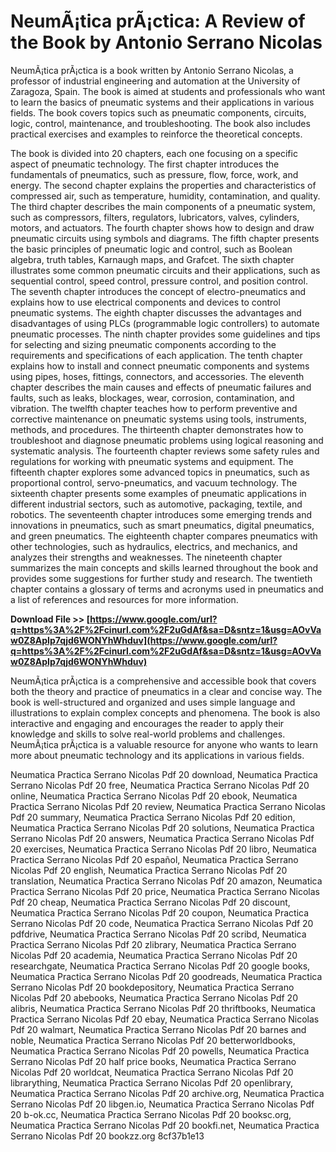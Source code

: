 
 
# NeumÃ¡tica prÃ¡ctica: A Review of the Book by Antonio Serrano Nicolas
 
NeumÃ¡tica prÃ¡ctica is a book written by Antonio Serrano Nicolas, a professor of industrial engineering and automation at the University of Zaragoza, Spain. The book is aimed at students and professionals who want to learn the basics of pneumatic systems and their applications in various fields. The book covers topics such as pneumatic components, circuits, logic, control, maintenance, and troubleshooting. The book also includes practical exercises and examples to reinforce the theoretical concepts.
 
The book is divided into 20 chapters, each one focusing on a specific aspect of pneumatic technology. The first chapter introduces the fundamentals of pneumatics, such as pressure, flow, force, work, and energy. The second chapter explains the properties and characteristics of compressed air, such as temperature, humidity, contamination, and quality. The third chapter describes the main components of a pneumatic system, such as compressors, filters, regulators, lubricators, valves, cylinders, motors, and actuators. The fourth chapter shows how to design and draw pneumatic circuits using symbols and diagrams. The fifth chapter presents the basic principles of pneumatic logic and control, such as Boolean algebra, truth tables, Karnaugh maps, and Grafcet. The sixth chapter illustrates some common pneumatic circuits and their applications, such as sequential control, speed control, pressure control, and position control. The seventh chapter introduces the concept of electro-pneumatics and explains how to use electrical components and devices to control pneumatic systems. The eighth chapter discusses the advantages and disadvantages of using PLCs (programmable logic controllers) to automate pneumatic processes. The ninth chapter provides some guidelines and tips for selecting and sizing pneumatic components according to the requirements and specifications of each application. The tenth chapter explains how to install and connect pneumatic components and systems using pipes, hoses, fittings, connectors, and accessories. The eleventh chapter describes the main causes and effects of pneumatic failures and faults, such as leaks, blockages, wear, corrosion, contamination, and vibration. The twelfth chapter teaches how to perform preventive and corrective maintenance on pneumatic systems using tools, instruments, methods, and procedures. The thirteenth chapter demonstrates how to troubleshoot and diagnose pneumatic problems using logical reasoning and systematic analysis. The fourteenth chapter reviews some safety rules and regulations for working with pneumatic systems and equipment. The fifteenth chapter explores some advanced topics in pneumatics, such as proportional control, servo-pneumatics, and vacuum technology. The sixteenth chapter presents some examples of pneumatic applications in different industrial sectors, such as automotive, packaging, textile, and robotics. The seventeenth chapter introduces some emerging trends and innovations in pneumatics, such as smart pneumatics, digital pneumatics, and green pneumatics. The eighteenth chapter compares pneumatics with other technologies, such as hydraulics, electrics, and mechanics, and analyzes their strengths and weaknesses. The nineteenth chapter summarizes the main concepts and skills learned throughout the book and provides some suggestions for further study and research. The twentieth chapter contains a glossary of terms and acronyms used in pneumatics and a list of references and resources for more information.
 
**Download File >> [https://www.google.com/url?q=https%3A%2F%2Fcinurl.com%2F2uGdAf&sa=D&sntz=1&usg=AOvVaw0Z8ApIp7qjd6WONYhWhduv](https://www.google.com/url?q=https%3A%2F%2Fcinurl.com%2F2uGdAf&sa=D&sntz=1&usg=AOvVaw0Z8ApIp7qjd6WONYhWhduv)**


 
NeumÃ¡tica prÃ¡ctica is a comprehensive and accessible book that covers both the theory and practice of pneumatics in a clear and concise way. The book is well-structured and organized and uses simple language and illustrations to explain complex concepts and phenomena. The book is also interactive and engaging and encourages the reader to apply their knowledge and skills to solve real-world problems and challenges. NeumÃ¡tica prÃ¡ctica is a valuable resource for anyone who wants to learn more about pneumatic technology and its applications in various fields.
 
Neumatica Practica Serrano Nicolas Pdf 20 download,  Neumatica Practica Serrano Nicolas Pdf 20 free,  Neumatica Practica Serrano Nicolas Pdf 20 online,  Neumatica Practica Serrano Nicolas Pdf 20 ebook,  Neumatica Practica Serrano Nicolas Pdf 20 review,  Neumatica Practica Serrano Nicolas Pdf 20 summary,  Neumatica Practica Serrano Nicolas Pdf 20 edition,  Neumatica Practica Serrano Nicolas Pdf 20 solutions,  Neumatica Practica Serrano Nicolas Pdf 20 answers,  Neumatica Practica Serrano Nicolas Pdf 20 exercises,  Neumatica Practica Serrano Nicolas Pdf 20 libro,  Neumatica Practica Serrano Nicolas Pdf 20 español,  Neumatica Practica Serrano Nicolas Pdf 20 english,  Neumatica Practica Serrano Nicolas Pdf 20 translation,  Neumatica Practica Serrano Nicolas Pdf 20 amazon,  Neumatica Practica Serrano Nicolas Pdf 20 price,  Neumatica Practica Serrano Nicolas Pdf 20 cheap,  Neumatica Practica Serrano Nicolas Pdf 20 discount,  Neumatica Practica Serrano Nicolas Pdf 20 coupon,  Neumatica Practica Serrano Nicolas Pdf 20 code,  Neumatica Practica Serrano Nicolas Pdf 20 pdfdrive,  Neumatica Practica Serrano Nicolas Pdf 20 scribd,  Neumatica Practica Serrano Nicolas Pdf 20 zlibrary,  Neumatica Practica Serrano Nicolas Pdf 20 academia,  Neumatica Practica Serrano Nicolas Pdf 20 researchgate,  Neumatica Practica Serrano Nicolas Pdf 20 google books,  Neumatica Practica Serrano Nicolas Pdf 20 goodreads,  Neumatica Practica Serrano Nicolas Pdf 20 bookdepository,  Neumatica Practica Serrano Nicolas Pdf 20 abebooks,  Neumatica Practica Serrano Nicolas Pdf 20 alibris,  Neumatica Practica Serrano Nicolas Pdf 20 thriftbooks,  Neumatica Practica Serrano Nicolas Pdf 20 ebay,  Neumatica Practica Serrano Nicolas Pdf 20 walmart,  Neumatica Practica Serrano Nicolas Pdf 20 barnes and noble,  Neumatica Practica Serrano Nicolas Pdf 20 betterworldbooks,  Neumatica Practica Serrano Nicolas Pdf 20 powells,  Neumatica Practica Serrano Nicolas Pdf 20 half price books,  Neumatica Practica Serrano Nicolas Pdf 20 worldcat,  Neumatica Practica Serrano Nicolas Pdf 20 librarything,  Neumatica Practica Serrano Nicolas Pdf 20 openlibrary,  Neumatica Practica Serrano Nicolas Pdf 20 archive.org,  Neumatica Practica Serrano Nicolas Pdf 20 libgen.io,  Neumatica Practica Serrano Nicolas Pdf 20 b-ok.cc,  Neumatica Practica Serrano Nicolas Pdf 20 booksc.org,  Neumatica Practica Serrano Nicolas Pdf 20 bookfi.net,  Neumatica Practica Serrano Nicolas Pdf 20 bookzz.org
 8cf37b1e13
 
